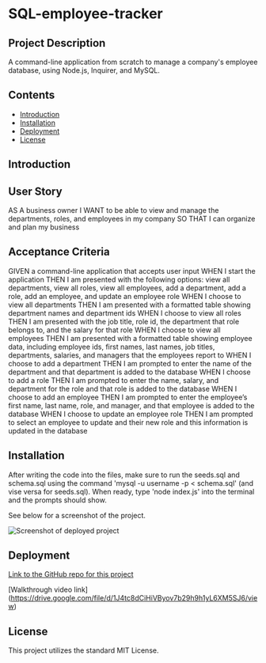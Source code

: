 # SQL-employee-tracker


## Project Description

A command-line application from scratch to manage a company's employee database, using Node.js, Inquirer, and MySQL.

## Contents

- [Introduction](#introduction)
- [Installation](#installation)
- [Deployment](#deployment)
- [License](#License)

## Introduction
## User Story
AS A business owner
I WANT to be able to view and manage the departments, roles, and employees in my company
SO THAT I can organize and plan my business

## Acceptance Criteria
GIVEN a command-line application that accepts user input
WHEN I start the application
THEN I am presented with the following options: view all departments, view all roles, view all employees, add a department, add a role, add an employee, and update an employee role
WHEN I choose to view all departments
THEN I am presented with a formatted table showing department names and department ids
WHEN I choose to view all roles
THEN I am presented with the job title, role id, the department that role belongs to, and the salary for that role
WHEN I choose to view all employees
THEN I am presented with a formatted table showing employee data, including employee ids, first names, last names, job titles, departments, salaries, and managers that the employees report to
WHEN I choose to add a department
THEN I am prompted to enter the name of the department and that department is added to the database
WHEN I choose to add a role
THEN I am prompted to enter the name, salary, and department for the role and that role is added to the database
WHEN I choose to add an employee
THEN I am prompted to enter the employee’s first name, last name, role, and manager, and that employee is added to the database
WHEN I choose to update an employee role
THEN I am prompted to select an employee to update and their new role and this information is updated in the database


## Installation

After writing the code into the files, make sure to run the seeds.sql and schema.sql using the command 'mysql -u username -p < schema.sql' (and vise versa for seeds.sql). When ready, type 'node index.js' into the terminal and the prompts should show.

See below for a screenshot of the project.

![Screenshot of deployed project](<assets/images/Screenshot 2024-05-30 at 2.46.08 PM.png>)

## Deployment

[Link to the GitHub repo for this project](https://github.com/Sabrinasaunders/)

[Walkthrough video link] (https://drive.google.com/file/d/1J4tc8dCiHiVByov7b29h9h1yL6XM5SJ6/view)


## License

This project utilizes the standard MIT License.






